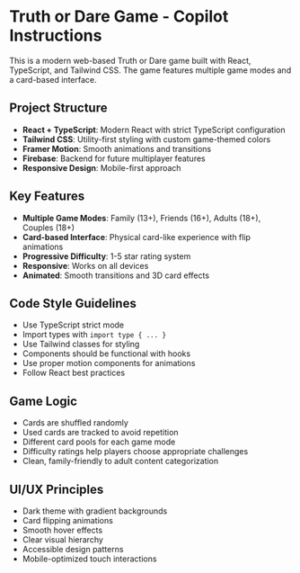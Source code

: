 <!-- Use this file to provide workspace-specific custom instructions to Copilot. For more details, visit https://code.visualstudio.com/docs/copilot/copilot-customization#_use-a-githubcopilotinstructionsmd-file -->

# Truth or Dare Game - Copilot Instructions

This is a modern web-based Truth or Dare game built with React, TypeScript, and Tailwind CSS. The game features multiple game modes and a card-based interface.

## Project Structure

- **React + TypeScript**: Modern React with strict TypeScript configuration
- **Tailwind CSS**: Utility-first styling with custom game-themed colors
- **Framer Motion**: Smooth animations and transitions
- **Firebase**: Backend for future multiplayer features
- **Responsive Design**: Mobile-first approach

## Key Features

- **Multiple Game Modes**: Family (13+), Friends (16+), Adults (18+), Couples (18+)
- **Card-based Interface**: Physical card-like experience with flip animations
- **Progressive Difficulty**: 1-5 star rating system
- **Responsive**: Works on all devices
- **Animated**: Smooth transitions and 3D card effects

## Code Style Guidelines

- Use TypeScript strict mode
- Import types with `import type { ... }`
- Use Tailwind classes for styling
- Components should be functional with hooks
- Use proper motion components for animations
- Follow React best practices

## Game Logic

- Cards are shuffled randomly
- Used cards are tracked to avoid repetition
- Different card pools for each game mode
- Difficulty ratings help players choose appropriate challenges
- Clean, family-friendly to adult content categorization

## UI/UX Principles

- Dark theme with gradient backgrounds
- Card flipping animations
- Smooth hover effects
- Clear visual hierarchy
- Accessible design patterns
- Mobile-optimized touch interactions
